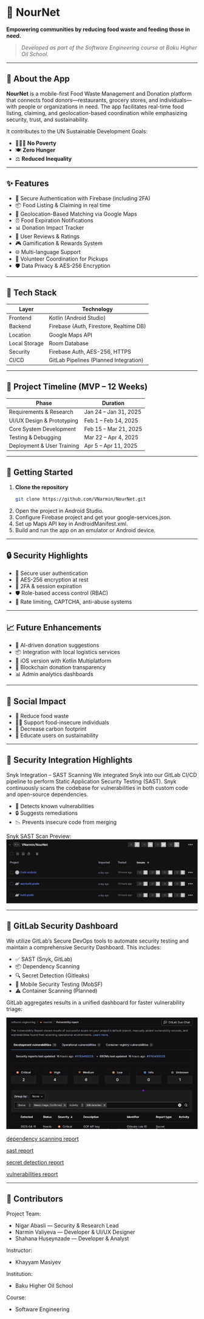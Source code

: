 # 🌱 NourNet     

**Empowering communities by reducing food waste and feeding those in need.**
 
> *Developed as part of the Software Engineering course at Baku Higher Oil School.* 

---

## 📱 About the App
 
**NourNet** is a mobile-first Food Waste Management and Donation platform that connects food donors—restaurants, grocery stores, and individuals—with people or organizations in need. The app facilitates real-time food listing, claiming, and geolocation-based coordination while emphasizing security, trust, and sustainability.

It contributes to the UN Sustainable Development Goals:

- 🧑‍🤝‍🧑 **No Poverty**
- 🍽️ **Zero Hunger**
- ⚖️ **Reduced Inequality**

---

## ✨ Features

- 🔐 Secure Authentication with Firebase (including 2FA)
- 📦 Food Listing & Claiming in real time
- 📍 Geolocation-Based Matching via Google Maps
- ⏰ Food Expiration Notifications
- 📊 Donation Impact Tracker
- 💬 User Reviews & Ratings
- 🎮 Gamification & Rewards System
- 🌐 Multi-language Support
- 🚚 Volunteer Coordination for Pickups
- 🛡️ Data Privacy & AES-256 Encryption

---

## 🧰 Tech Stack

| Layer        | Technology                             |
|--------------|-----------------------------------------|
| Frontend     | Kotlin (Android Studio)                |
| Backend      | Firebase (Auth, Firestore, Realtime DB)|
| Location     | Google Maps API                        |
| Local Storage| Room Database                          |
| Security     | Firebase Auth, AES-256, HTTPS          |
| CI/CD        | GitLab Pipelines (Planned Integration) |

---

## 📅 Project Timeline (MVP – 12 Weeks)

| Phase                           | Duration                  |
|---------------------------------|---------------------------|
| Requirements & Research         | Jan 24 – Jan 31, 2025     |
| UI/UX Design & Prototyping      | Feb 1 – Feb 14, 2025      |
| Core System Development         | Feb 15 – Mar 21, 2025     |
| Testing & Debugging             | Mar 22 – Apr 4, 2025      |
| Deployment & User Training      | Apr 5 – Apr 11, 2025      |

---

## 🚀 Getting Started

1. **Clone the repository**
   ```bash
   git clone https://github.com/VNarmin/NourNet.git
   ```
2. Open the project in Android Studio.
3. Configure Firebase project and get your google-services.json.
4. Set up Maps API key in AndroidManifest.xml.
5. Build and run the app on an emulator or Android device.

---

## 🔒 Security Highlights

- 🧾 Secure user authentication
- 🔐 AES-256 encryption at rest
- 🧪 2FA & session expiration
- 🛡️ Role-based access control (RBAC)
- 🧠 Rate limiting, CAPTCHA, anti-abuse systems

---

## 📈 Future Enhancements

- 🤖 AI-driven donation suggestions
- 📦 Integration with local logistics services
- 📱 iOS version with Kotlin Multiplatform
- 🔗 Blockchain donation transparency
- 📊 Admin analytics dashboards

---

## 💚 Social Impact

- 🍲 Reduce food waste
- 🧍‍♂️ Support food-insecure individuals
- 🌿 Decrease carbon footprint
- 🧠 Educate users on sustainability

---

## 🔐 Security Integration Highlights

Snyk Integration – SAST Scanning
We integrated Snyk into our GitLab CI/CD pipeline to perform Static Application Security Testing (SAST). Snyk continuously scans the codebase for vulnerabilities in both custom code and open-source dependencies.

- 🔎 Detects known vulnerabilities
- 🔒 Suggests remediations
- 📉 Prevents insecure code from merging

Snyk SAST Scan Preview:
![](res/screenshots/snyk-dashboard.png)

---

## 🚀 GitLab Security Dashboard

We utilize GitLab’s Secure DevOps tools to automate security testing and maintain a comprehensive Security Dashboard. This includes:

- ✅ SAST (Snyk, GitLab)
- 📦 Dependency Scanning
- 🔍 Secret Detection (Gitleaks)
- 🧪 Mobile Security Testing (MobSF)
- ⚠️ Container Scanning (Planned)

GitLab aggregates results in a unified dashboard for faster vulnerability triage:

![](res/captures/gitlab-vuln-report.gif)

[dependency scanning report](res/security-reports/gl-dependency-scanning-report.json)

[sast report](res/security-reports/gl-sast-report.json)

[secret detection report](res/security-reports/gl-secret-detection-report.json)

[vulnerabilities report](res/security-reports/nournet_vulnerabilities_2025-04-11T1844.csv)

---

## 👥 Contributors

Project Team:
  - Nigar Abasli — Security & Research Lead
  - Narmin Valiyeva — Developer & UI/UX Designer
  - Shahana Huseynzade — Developer & Analyst
    
Instructor: 
  - Khayyam Masiyev

Institution: 
  - Baku Higher Oil School

Course: 
  - Software Engineering
